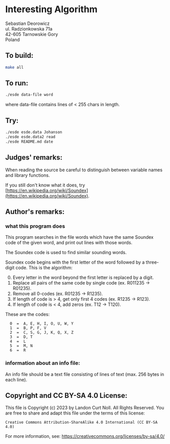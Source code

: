 # Interesting Algorithm

Sebastian Deorowicz  
ul. Radzionkowska 71a  
42-605 Tarnowskie Gory   
Poland  

## To build:

```sh
make all
```

## To run:

```sh
./esde data-file word
```

where data-file contains lines of < 255 chars in length.


## Try: 

```sh
./esde esde.data Johanson
./esde esde.data2 read
./esde README.md date
```

## Judges' remarks:

When reading the source be careful to distinguish between variable
names and library functions.  

If you still don't know what it does, try
[https://en.wikipedia.org/wiki/Soundex](https://en.wikipedia.org/wiki/Soundex).


## Author's remarks:

### what this program does

This program searches in the file words which have the same Soundex code
of the given word, and print out lines with those words.

The Soundex code is used to find similar sounding words.

Soundex code begins with the first letter of the word followed by a
three-digit code. This is the algorithm:

0. Every letter in the word beyond the first letter is replaced by a digit.
1. Replace all pairs of the same code by single code (ex. R011235 -> R01235).
2. Remove all 0-codes (ex. R01235 -> R1235).
3. If length of code is > 4, get only first 4 codes (ex. R1235 -> R123).
4. If length of code is < 4, add zeros (ex. T12 -> T120).

These are the codes:

      0  =  A, E, H, I, O, U, W, Y
      1  =  B, P, F, V
      2  =  C, S, G, J, K, Q, X, Z
      3  =  D, T
      4  =  L
      5  =  M, N
      6  =  R

### information about an info file:

An info file should be a text file consisting of lines of text (max. 256 bytes
in each line).

## Copyright and CC BY-SA 4.0 License:

This file is Copyright (c) 2023 by Landon Curt Noll.  All Rights Reserved.
You are free to share and adapt this file under the terms of this license:

    Creative Commons Attribution-ShareAlike 4.0 International (CC BY-SA 4.0)

For more information, see: https://creativecommons.org/licenses/by-sa/4.0/
